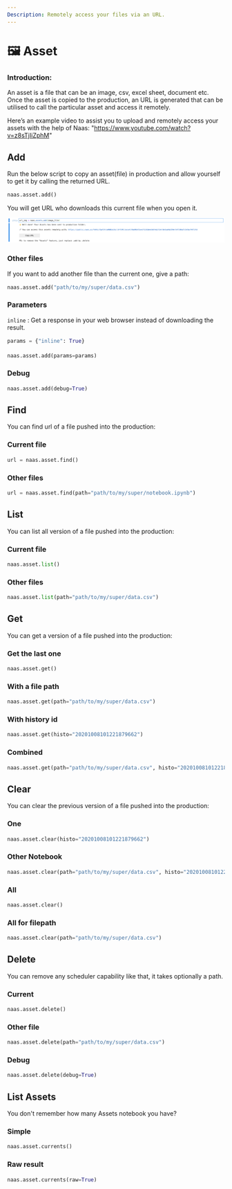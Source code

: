 ```yaml
---
Description: Remotely access your files via an URL.
---
```


# 🖼 Asset

### Introduction: 
An asset is a file that can be an image, csv, excel sheet, document etc.
Once the asset is copied to the production, an URL is generated that can be utilised to call the particular asset and access it remotely.

Here’s an example video to assist you to upload and remotely access your assets with the help of Naas: "https://www.youtube.com/watch?v=z8sTjIiZphM"

## Add

Run the below script to copy an asset(file) in production and allow yourself to get it by calling the returned URL.

```python
naas.asset.add()
```

You will get URL who downloads this current file when you open it.

![screenshot-add-asset](../.gitbook/assets/screenshot-2020-10-07-at-18.34.12.png)

### Other files

If you want to add another file than the current one, give a path:

```python
naas.asset.add("path/to/my/super/data.csv")
```

### Parameters

`inline` : Get a response in your web browser instead of downloading the result.

```python
params = {"inline": True}

naas.asset.add(params=params)
```

### Debug

```python
naas.asset.add(debug=True)
```

## Find

You can find url of a file pushed into the production:

### Current file

```python
url = naas.asset.find()
```

### Other files&#x20;

```python
url = naas.asset.find(path="path/to/my/super/notebook.ipynb")
```

## List&#x20;

You can list all version of a file pushed into the production:

### Current file

```python
naas.asset.list()
```

### Other files&#x20;

```python
naas.asset.list(path="path/to/my/super/data.csv")
```

## Get&#x20;

You can get a version of a file pushed into the production:

### Get the last one

```python
naas.asset.get()
```

### With a file path

```python
naas.asset.get(path="path/to/my/super/data.csv")
```

### With history id

```python
naas.asset.get(histo="20201008101221879662")
```

### Combined

```python
naas.asset.get(path="path/to/my/super/data.csv", histo="20201008101221879662")
```

## Clear

You can clear the previous version of a file pushed into the production:

### One

```python
naas.asset.clear(histo="20201008101221879662")
```

### Other Notebook

```python
naas.asset.clear(path="path/to/my/super/data.csv", histo="20201008101221879662")
```

### All

```python
naas.asset.clear()
```

### All for filepath

```python
naas.asset.clear(path="path/to/my/super/data.csv")
```

## Delete

You can remove any scheduler capability like that, it takes optionally a path.

### Current

```python
naas.asset.delete()
```

### Other file

```python
naas.asset.delete(path="path/to/my/super/data.csv")
```

### Debug

```python
naas.asset.delete(debug=True)
```

## List Assets

You don't remember how many Assets notebook you have?

### Simple

```python
naas.asset.currents()
```

### Raw result&#x20;

```python
naas.asset.currents(raw=True)
```
